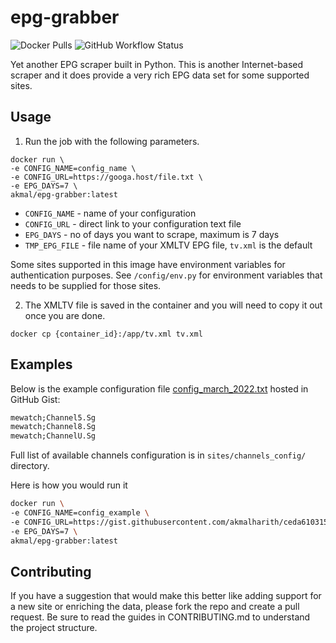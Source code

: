 # epg-grabber

![Docker Pulls](https://img.shields.io/docker/pulls/akmal/epg-grabber) ![GitHub Workflow Status](https://github.com/akmalharith/epg-grabber/workflows/Pipeline/badge.svg)

Yet another EPG scraper built in Python. This is another Internet-based scraper and it does provide a very rich EPG data set for some supported sites.

## Usage

1. Run the job with the following parameters.
```
docker run \
-e CONFIG_NAME=config_name \
-e CONFIG_URL=https://googa.host/file.txt \
-e EPG_DAYS=7 \
akmal/epg-grabber:latest
```
- `CONFIG_NAME` - name of your configuration
- `CONFIG_URL` - direct link to your configuration text file
- `EPG_DAYS` - no of days you want to scrape, maximum is 7 days
- `TMP_EPG_FILE` - file name of your XMLTV EPG file, `tv.xml` is the default

Some sites supported in this image have environment variables for authentication purposes. See `/config/env.py` for environment variables that needs to be supplied for those sites.

2. The XMLTV file is saved in the container and you will need to copy it out once you are done.
```
docker cp {container_id}:/app/tv.xml tv.xml
```

## Examples

Below is the example configuration file [config_march_2022.txt](https://gist.githubusercontent.com/akmalharith/ceda6103157c06cab5231c3a0f121cd2/raw/config_march_2022.txt) hosted in GitHub Gist:
```txt
mewatch;Channel5.Sg
mewatch;Channel8.Sg
mewatch;ChannelU.Sg
```

Full list of available channels configuration is in `sites/channels_config/` directory.

Here is how you would run it
```sh
docker run \
-e CONFIG_NAME=config_example \
-e CONFIG_URL=https://gist.githubusercontent.com/akmalharith/ceda6103157c06cab5231c3a0f121cd2/raw/config_march_2022.txt \
-e EPG_DAYS=7 \
akmal/epg-grabber:latest
```

## Contributing

If you have a suggestion that would make this better like adding support for a new site or enriching the data, please fork the repo and create a pull request. Be sure to read the guides in CONTRIBUTING.md to understand the project structure.

